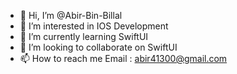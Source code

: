 - 👋 Hi, I’m @Abir-Bin-Billal
- 👀 I’m interested in IOS Development
- 🌱 I’m currently learning SwiftUI
- 💞️ I’m looking to collaborate on SwiftUI
- 📫 How to reach me Email : abir41300@gmail.com

<!---
Abir-Bin-Billal/Abir-Bin-Billal is a ✨ special ✨ repository because its `README.md` (this file) appears on your GitHub profile.
You can click the Preview link to take a look at your changes.
--->
